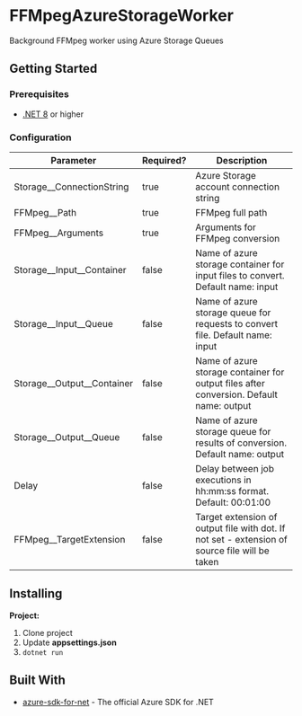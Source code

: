 # FFMpegAzureStorageWorker

Background FFMpeg worker using Azure Storage Queues

## Getting Started

### Prerequisites

- [.NET 8](https://dotnet.microsoft.com/download) or higher

### Configuration

| Parameter                  | Required? | Description                                                                                   |
|----------------------------|-----------|-----------------------------------------------------------------------------------------------|
| Storage__ConnectionString  | true      | Azure Storage account connection string                                                       |
| FFMpeg__Path               | true      | FFMpeg full path                                                                              |
| FFMpeg__Arguments          | true      | Arguments for FFMpeg conversion                                                               |
| Storage__Input__Container  | false     | Name of azure storage container for input files to convert. Default name: input               |
| Storage__Input__Queue      | false     | Name of azure storage queue for requests to convert file. Default name: input                 |
| Storage__Output__Container | false     | Name of azure storage container for output files after conversion. Default name: output       |
| Storage__Output__Queue     | false     | Name of azure storage queue for results of conversion. Default name: output                   |
| Delay                      | false     | Delay between job executions in hh:mm:ss format. Default: 00:01:00                            |
| FFMpeg__TargetExtension    | false     | Target extension of output file with dot. If not set - extension of source file will be taken |

## Installing

**Project:**

1. Clone project
2. Update **appsettings.json**
3. `dotnet run`

## Built With

* [azure-sdk-for-net](https://github.com/Azure/azure-sdk-for-net) - The official Azure SDK for .NET